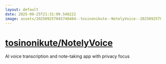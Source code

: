 ```yaml
---
layout: default
date: 2025-09-25T21:31:09.548222
image: assets/20250925T045748484--tosinonikute--NotelyVoice--20250925T051836474--cropped.png
---
```


# [tosinonikute/NotelyVoice](https://github.com/tosinonikute/NotelyVoice)

AI voice transcription and note-taking app with privacy focus
